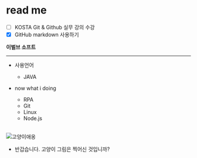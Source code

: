 # read me
- [ ] KOSTA Git & Github 실무 강의 수강
- [x] GitHub markdown 사용하기

<b>이벌브 소프트</b>
***

- 사용언어
    - JAVA

- now what i doing
  - RPA
  - Git
  - Linux
  - Node.js
  <br>
![고양이애옹](https://cdn.pixabay.com/photo/2019/03/13/08/29/cat-4052454_1280.jpg)

- 반갑습니다. 고양이 그림은 찍어신 것입니까?
